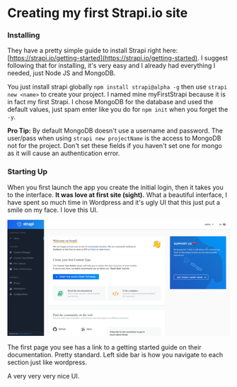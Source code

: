 # Creating my first Strapi.io site

### Installing

They have a pretty simple guide to install Strapi right here: [https://strapi.io/getting-started](https://strapi.io/getting-started). I suggest following that for installing, it's very easy and I already had everything I needed, just Node JS and MongoDB.

You just install strapi globally `npm install strapi@alpha -g` then use `strapi new <name>` to create your project. I named mine myFirstStrapi because it is in fact my first Strapi. I chose MongoDB for the database and used the default values, just spam enter like you do for `npm init` when you forget the `-y`.

**Pro Tip:** By default MongoDB doesn't use a username and password. The user/pass when using `strapi new projectName` is the access to MongoDB not for the project. Don't set these fields if you haven't set one for mongo as it will cause an authentication error.

### Starting Up

When you first launch the app you create the initial login, then it takes you to the interface. **It was love at first site (sight).** What a beautiful interface, I have spent so much time in Wordpress and it's ugly UI that this just put a smile on my face. I love this UI.

![UI on the getting started page](./readme-images/first-start-ui.png)

The first page you see has a link to a getting started guide on their documentation. Pretty standard. Left side bar is how you navigate to each section just like wordpress.

A very very very nice UI.
